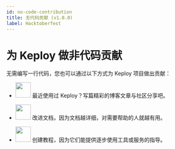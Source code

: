 ```yaml
---
id: no-code-contribution
title: 无代码贡献 (v1.0.0)
label: Hacktoberfest
---
```


# 为 Keploy 做非代码贡献

无需编写一行代码，您也可以通过以下方式为 Keploy 项目做出贡献：

- <img src="https://www.svgrepo.com/show/10712/pencil.svg" width='40px'/> 最近使用过 Keploy？写篇精彩的博客文章与社区分享吧。

- <img src="https://www.svgrepo.com/show/157174/document.svg" width='40px'/> 改进文档，因为文档越详细，对需要帮助的人就越有用。

- <img src="https://www.svgrepo.com/show/294283/youtube.svg" width='40px'/> 创建教程，因为它们能提供逐步使用工具或服务的指导。